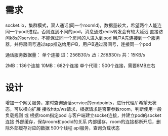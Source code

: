 # 需求
socket.io，集群模式，双人通话(同一个roomId)，数据量较大，希望两个人能连同一个pod/进程。否则连到不同的pod，消息通过redis转发会有较大延迟
直接访问k8s的service，不能保证同一个房间的人进入到pod
用户A先连接到一个服务器，并将房间号通过app推送给用户B，用户B通过房间号，连接同一个pod

通话服务数据量：
单个连接
进：256B*30/s
出：256B*30/s
共：15KB/s

2MB：136个连接
10MB：682个连接
单个代理：500个连接，需要8MB左右

# 设计
增加一个网关服务，定时查询通话service的endpoints，进行代理// 希望无状态，可以横向扩展
接收http/ws请求，根据请求是否带参数room，判断使用一般负载规则 或 根据room指定pod
与客户端建立socket连接，并建立pod的socket连接
外部缓存，保存room和podid的关系
内部缓存，room的连接都断开后，删除外部缓存对应的数据
500个线程
api服务，查询负载状态